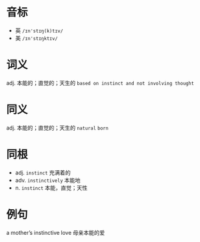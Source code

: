 # 音标

- 英 `/ɪn'stɪŋ(k)tɪv/`
- 美 `/ɪn'stɪŋktɪv/`

# 词义

adj. 本能的；直觉的；天生的
`based on instinct and not involving thought`

# 同义

adj. 本能的；直觉的；天生的
`natural` `born`

# 同根

- adj. `instinct` 充满着的
- adv. `instinctively` 本能地
- n. `instinct` 本能，直觉；天性

# 例句

a mother’s instinctive love
母亲本能的爱


